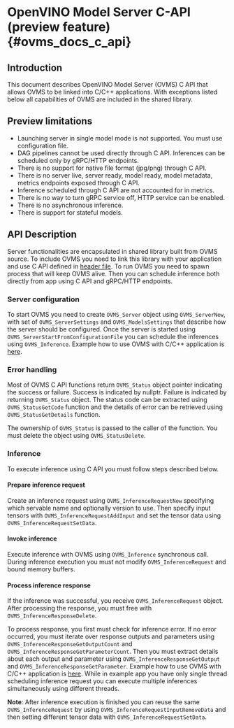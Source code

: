 # OpenVINO Model Server C-API (preview feature) {#ovms_docs_c_api}

## Introduction

This document describes OpenVINO Model Server (OVMS) C API that allows OVMS to be linked into C/C++ applications. With exceptions listed below all capabilities of OVMS are included in the shared library.

## Preview limitations
* Launching server in single model mode is not supported. You must use configuration file.
* DAG pipelines cannot be used directly through C API. Inferences can be scheduled only by gRPC/HTTP endpoints.
* There is no support for native file format (jpg/png) through C API.
* There is no server live, server ready, model ready, model metadata, metrics endpoints exposed through C API.
* Inference scheduled through C API are not accounted for in metrics.
* There is no way to turn gRPC service off, HTTP service can be enabled.
* There is no asynchronous inference.
* There is support for stateful models.

## API Description

Server functionalities are encapsulated in shared library built from OVMS source. To include OVMS you need to link this library with your application and use C API defined in [header file](../src/ovms.h). To run OVMS you need to spawn process that will keep OVMS alive. Then you can schedule inference both directly from app using C API and gRPC/HTTP endpoints.

### Server configuration

To start OVMS you need to create `OVMS_Server` object using `OVMS_ServerNew`, with set of `OVMS_ServerSettings` and `OVMS_ModelsSettings` that describe how the server should be configured. Once the server is started using `OVMS_ServerStartFromConfigurationFile` you can schedule the inferences using `OVMS_Inference`. Example how to use OVMS with C/C++ application is [here](../demos/c_api_minimal_app/README.md).

### Error handling
Most of OVMS C API functions return `OVMS_Status` object pointer indicating the success or failure. Success is indicated by nullptr. Failure is indicated by returning `OVMS_Status` object. The status code can be extracted using `OVMS_StatusGetCode` function and the details of error can be retrieved using `OVMS_StatusGetDetails` function.

The ownership of `OVMS_Status` is passed to the caller of the function. You must delete the object using `OVMS_StatusDelete`.

### Inference

To execute inference using C API you must follow steps described below.

#### Prepare inference request
Create an inference request using `OVMS_InferenceRequestNew` specifying which servable name and optionally version to use. Then specify input tensors with `OVMS_InferenceRequestAddInput` and set the tensor data using `OVMS_InferenceRequestSetData`.

#### Invoke inference
Execute inference with OVMS using `OVMS_Inference` synchronous call. During inference execution you must not modify `OVMS_InferenceRequest` and bound memory buffers.

#### Process inference response
If the inference was successful, you receive `OVMS_InferenceRequest` object. After processing the response, you must free with `OVMS_InferenceResponseDelete`.

To process response, you first must check for inference error. If no error occurred, you must iterate over response outputs and parameters using `OVMS_InferenceResponseGetOutputCount` and `OVMS_InferenceResponseGetParameterCount`. Then you must extract details about each output and parameter using `OVMS_InferenceResponseGetOutput` and `OVMS_InferenceResponseGetParameter`. Example how to use OVMS with C/C++ application is [here](../demos/c_api_minimal_app/README.md). While in example app you have only single thread scheduling inference request you can execute multiple inferences simultaneously using different threads.

**Note**: After inference execution is finished you can reuse the same `OVMS_InferenceRequest` by using `OVMS_InferenceRequestInputRemoveData` and then setting different tensor data with `OVMS_InferenceRequestSetData`.
